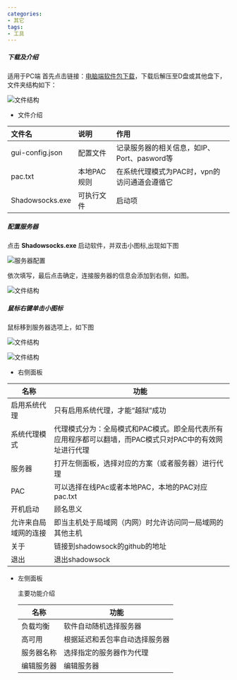 ```yaml
---
categories:
- 其它
tags:
- 工具
---
```



##### 下载及介绍 #####
  适用于PC端
  首先点击链接：[电脑端软件包下载](https://jinuss.github.io/blog/jinus/soft/shadowsocks_for_pc.rar)，下载后解压至D盘或其他盘下，文件夹结构如下：

![文件结构](https://jinuss.github.io/blog/jinus/img/2018090101.png)

-  文件介绍

| 文件名          | 说明        | 作用                                         |
| :-------------- | :---------- | :------------------------------------------- |
| gui-config.json | 配置文件    | 记录服务器的相关信息，如IP、Port、pasword等  |
| pac.txt         | 本地PAC规则 | 在系统代理模式为PAC时，vpn的访问通道会遵循它 |
| Shadowsocks.exe | 可执行文件  | 启动项                                       |

##### 配置服务器 #####

   点击 **Shadowsocks.exe**  启动软件，并双击小图标,出现如下图
   
   ![服务器配置](https://jinuss.github.io/blog/jinus/img/2018090102.png)
   
   依次填写，最后点击确定，连接服务器的信息会添加到右侧，如图。
   
   ![文件结构](https://jinuss.github.io/blog/jinus/img/2018090104.png)
   
   
  <!--more-->


##### 鼠标右键单击小图标 #####

鼠标移到服务器选项上，如下图

 ![文件结构](https://jinuss.github.io/blog/jinus/img/2018090105.png)

 ![文件结构](https://jinuss.github.io/blog/jinus/img/2018090106.png)
 
  - 右侧面板


   | 名称                 | 功能                                                         |
   | -------------------- | ------------------------------------------------------------ |
   | 启用系统代理         | 只有启用系统代理，才能“越狱”成功                             |
   | 系统代理模式         | 代理模式分为：全局模式和PAC模式。即全局代表所有应用程序都可以翻墙，而PAC模式只对PAC中的有效网址进行代理 |
   | 服务器               | 打开左侧面板，选择对应的方案（或者服务器）进行代理           |
   | PAC                  | 可以选择在线PAc或者本地PAC，本地的PAC对应pac.txt             |
   | 开机启动             | 顾名思义                                                     |
   | 允许来自局域网的连接 | 即当主机处于局域网（内网）时允许访问同一局域网的其他主机     |
   | 关于                 | 链接到shadowsock的github的地址                               |
   | 退出                 | 退出shadowsock                                               |

   - 左侧面板

     主要功能介绍

     | 名称       | 功能                           |
     | ---------- | ------------------------------ |
     | 负载均衡   | 软件自动随机选择服务器         |
     | 高可用     | 根据延迟和丢包率自动选择服务器 |
     | 服务器名称 | 选择指定的服务器作为代理       |
     | 编辑服务器 | 编辑服务器                     |
